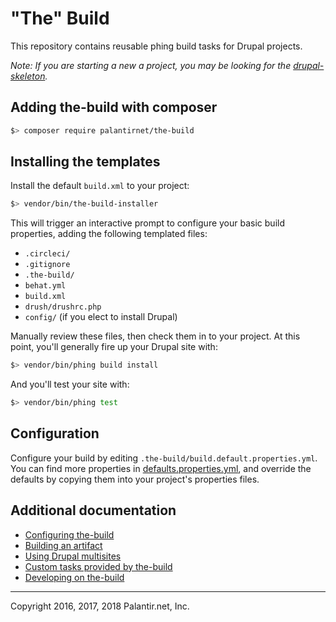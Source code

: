 # "The" Build

This repository contains reusable phing build tasks for Drupal projects.

_Note: If you are starting a new a project, you may be looking for the [drupal-skeleton](https://github.com/palantirnet/drupal-skeleton)._

## Adding the-build with composer

```sh
$> composer require palantirnet/the-build
```

## Installing the templates

Install the default `build.xml` to your project:

```sh
$> vendor/bin/the-build-installer
```

This will trigger an interactive prompt to configure your basic build properties, adding the following templated files:

* `.circleci/`
* `.gitignore`
* `.the-build/`
* `behat.yml`
* `build.xml`
* `drush/drushrc.php`
* `config/` (if you elect to install Drupal)

Manually review these files, then check them in to your project. At this point, you'll generally fire up your Drupal site with:

```sh
$> vendor/bin/phing build install
```

And you'll test your site with:

```sh
$> vendor/bin/phing test
```

## Configuration

Configure your build by editing `.the-build/build.default.properties.yml`. You can find more properties in [defaults.properties.yml](defaults.properties.yml), and override the defaults by copying them into your project's properties files.

## Additional documentation

* [Configuring the-build](docs/configuration.md)
* [Building an artifact](docs/artifacts.md)
* [Using Drupal multisites](docs/drupal_multisite.md)
* [Custom tasks provided by the-build](docs/tasks.md)
* [Developing on the-build](docs/development.md)

----
Copyright 2016, 2017, 2018 Palantir.net, Inc.
